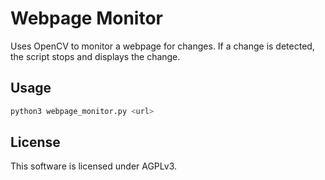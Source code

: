 # Webpage Monitor

Uses OpenCV to monitor a webpage for changes. If a change is detected, the script stops and displays the change.

## Usage

```bash
python3 webpage_monitor.py <url>
```

## License
This software is licensed under AGPLv3.